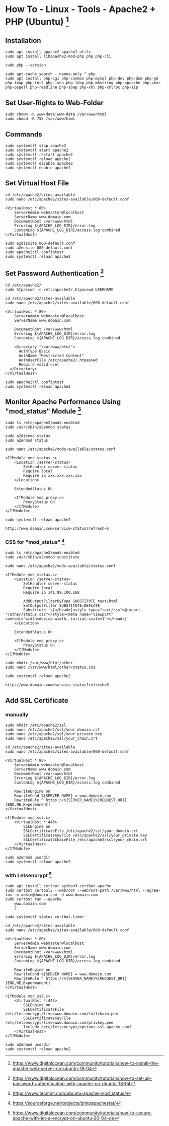 # How To - Linux - Tools - Apache2 + PHP (Ubuntu) [^1]

## Installation

```
sudo apt install apache2 apache2-utils
sudo apt install libapache2-mod-php php php-cli
```

```
sudo php --version
```

```
sudo apt-cache search - names-only ^ php
sudo apt install php-cgi php-common php-mysql php-dev php-dom php-gd php-imap php-intl php-json php-ldap php-mbstring php-opcache php-pear php-pspell php-readline php-soap php-xml php-xmlrpc php-zip
```

## Set User-Rights to Web-Folder

```
sudo chown -R www-data:www-data /var/www/html
sudo chmod -R 755 /var/www/html
```

## Commands

```
sudo systemctl stop apache2
sudo systemctl start apache2
sudo systemctl restart apache2
sudo systemctl reload apache2
sudo systemctl disable apache2
sudo systemctl enable apache2
```

## Set Virtual Host File

```
cd /etc/apache2/sites-available
sudo nano /etc/apache2/sites-available/000-default.conf
```

```
<VirtualHost *:80>
    ServerAdmin webmaster@localhost
    ServerName www.domain.com
    DocumentRoot /var/www/html
    ErrorLog ${APACHE_LOG_DIR}/error.log
    CustomLog ${APACHE_LOG_DIR}/access.log combined
</VirtualHost>
```

```
sudo a2dissite 000-default.conf
sudo a2ensite 000-default.conf
sudo apache2ctl configtest
sudo systemctl reload apache2
```

## Set Password Authentication [^2]

```
cd /etc/apache2/
sudo htpasswd -c /etc/apache2/.htpasswd USERNAME
```

```
cd /etc/apache2/sites-available
sudo nano /etc/apache2/sites-available/000-default.conf
```

```
<VirtualHost *:80>
    ServerAdmin webmaster@localhost
    ServerName www.domain.com

    DocumentRoot /var/www/html
    ErrorLog ${APACHE_LOG_DIR}/error.log
    CustomLog ${APACHE_LOG_DIR}/access.log combined

    <Directory "/var/www/html">
      AuthType Basic
      AuthName "Restricted Content"
      AuthUserFile /etc/apache2/.htpasswd
      Require valid-user
  </Directory>
</VirtualHost>
```

```
sudo apache2ctl configtest
sudo systemctl reload apache2
```




## Monitor Apache Performance Using "mod_status" Module [^3]

```
sudo ls /etc/apache2/mods-enabled
sudo /usr/sbin/a2enmod status

sudo a2dismod status
sudo a2enmod status
```

```
sudo nano /etc/apache2/mods-available/status.conf 
```

```
<IfModule mod_status.c>
	<Location /server-status>
		SetHandler server-status
		Require local
		Require ip xxx.xxx.xxx.xxx
	</Location>

	ExtendedStatus On

	<IfModule mod_proxy.c>
		ProxyStatus On
	</IfModule>
</IfModule>
```

```
sudo systemctl reload apache2
```

```
http://www.domain.com/service-status?refresh=5
```

### CSS for "mod_status" [^4]

```
sudo ls /etc/apache2/mods-enabled
sudo /usr/sbin/a2enmod substitute
```

```
sudo nano /etc/apache2/mods-available/status.conf 
```

```
<IfModule mod_status.c>
	<Location /server-status>
		SetHandler server-status
		Require local
		Require ip 141.89.100.168

		AddOutputFilterByType SUBSTITUTE text/html
		SetOutputFilter SUBSTITUTE;DEFLATE
		Substitute 's|</head>|<style type="text/css">@import "/other/status.css"</style><meta name="viewport" content="width=device-width, initial-scale=1"></head>|'
	</Location>

	ExtendedStatus On

	<IfModule mod_proxy.c>
		ProxyStatus On
	</IfModule>
</IfModule>
```

```
sudo mkdir /var/www/html/other
sudo nano /var/www/html/other/status.css
```

```
sudo systemctl reload apache2
```

```
http://www.domain.com/service-status?refresh=5
```

## Add SSL Certificate

### manually

```
sudo mkdir /etc/apache2/ssl
sudo nano /etc/apache2/ssl/your_domain.crt
sudo nano /etc/apache2/ssl/your_private.key
sudo nano /etc/apache2/ssl/your_chain.crt
```

```
cd /etc/apache2/sites-available
sudo nano /etc/apache2/sites-available/000-default.conf
```

```
<VirtualHost *:80>
    ServerAdmin webmaster@localhost
    ServerName www.domain.com
    DocumentRoot /var/www/html
    ErrorLog ${APACHE_LOG_DIR}/error.log
    CustomLog ${APACHE_LOG_DIR}/access.log combined

    RewriteEngine on
    RewriteCond %{SERVER_NAME} = www.domain.com
    RewriteRule ^ https://%{SERVER_NAME}%{REQUEST_URI} [END,NE,R=permanent]
</VirtualHost>

<IfModule mod_ssl.c>
	<VirtualHost *:443>
		SSLEngine on
        SSLCertificateFile /etc/apache2/ssl/your_domain.crt
        SSLCertificateKeyFile /etc/apache2/ssl/your_private.key 
        SSLCertificateChainFile /etc/apache2/ssl/your_chain.crt 
	</VirtualHost>
</IfModule>
```

```
sudo a2enmod userdir
sudo systemctl reload apache2
```

### with Letsencrypt [^5]

```
sudo apt install certbot python3-certbot-apache
sudo certbot certonly --webroot --webroot-path /var/www/html --agree-tos -m admin@domain.com -d www.domain.com
sudo certbot run --apache
    www.domain.com
    2
```

```
sudo systemctl status certbot.timer
```

```
cd /etc/apache2/sites-available
sudo nano /etc/apache2/sites-available/000-default.conf
```

```
<VirtualHost *:80>
    ServerAdmin webmaster@localhost
    ServerName www.domain.com
    DocumentRoot /var/www/html
    ErrorLog ${APACHE_LOG_DIR}/error.log
    CustomLog ${APACHE_LOG_DIR}/access.log combined

    RewriteEngine on
    RewriteCond %{SERVER_NAME} = www.domain.com
    RewriteRule ^ https://%{SERVER_NAME}%{REQUEST_URI} [END,NE,R=permanent]
</VirtualHost>

<IfModule mod_ssl.c>
	<VirtualHost *:443>
		SSLEngine on
		SSLCertificateFile /etc/letsencrypt/live/www.domain.com/fullchain.pem
		SSLCertificateKeyFile /etc/letsencrypt/live/www.domain.com/privkey.pem
		Include /etc/letsencrypt/options-ssl-apache.conf
	</VirtualHost>
</IfModule>
```

```
sudo a2enmod userdir
sudo systemctl reload apache2
```

[^1]: https://www.digitalocean.com/community/tutorials/how-to-install-the-apache-web-server-on-ubuntu-18-04
[^2]: https://www.digitalocean.com/community/tutorials/how-to-set-up-password-authentication-with-apache-on-ubuntu-18-04
[^3]: https://www.tecmint.com/ubuntu-apache-mod_status/
[^4]: https://sourceforge.net/projects/pimpapachestat/
[^5]: https://www.digitalocean.com/community/tutorials/how-to-secure-apache-with-let-s-encrypt-on-ubuntu-20-04-de